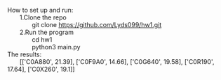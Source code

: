 How to set up and run:  
&emsp;&emsp;1.Clone the repo  
&emsp;&emsp;&emsp;&emsp;git clone https://github.com/Lyds099/hw1.git  
&emsp;&emsp;2.Run the program  
&emsp;&emsp;&emsp;&emsp;cd hw1  
&emsp;&emsp;&emsp;&emsp;python3 main.py  
The results:  
&emsp;&emsp;[['C0A880', 21.39], ['C0F9A0', 14.66], ['C0G640', 19.58], ['C0R190', 17.64], ['C0X260', 19.1]]